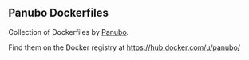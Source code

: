 ## Panubo Dockerfiles

Collection of Dockerfiles by [Panubo](https://panubo.io). 

Find them on the Docker registry at https://hub.docker.com/u/panubo/
